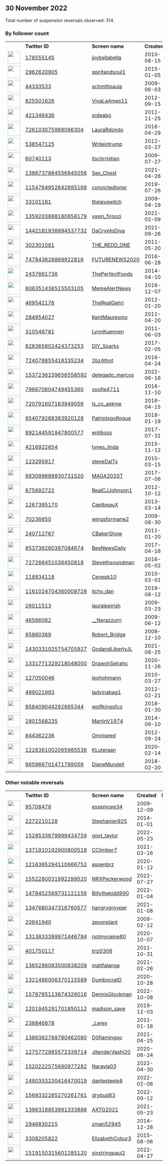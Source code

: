 
## 30 November 2022
Total number of suspension reversals observed: 314.

### By follower count
<table><tr><th></th><th align="left">Twitter ID</th><th align="left">Screen name</th>
<th align="left">Created</th><th align="left">Status</th><th align="left">Suspended</th><th align="left">Followers</th>
<tr><td><a href="https://pbs.twimg.com/profile_images/830458543119749121/4_-utH7M_normal.jpg"><img src="https://pbs.twimg.com/profile_images/830458543119749121/4_-utH7M_normal.jpg" width="40px" height="40px" align="center"/></a></td><td><a href="https://twitter.com/intent/user?user_id=178555145">178555145</a></td><td><a href="https://twitter.com/joybellabella">joybellabella</a></td><td>2010-08-15</td><td align="center"></td><td></td><td>255348</td></tr>
<tr><td><a href="https://pbs.twimg.com/profile_images/1645118658270703617/H-SNldR5_normal.jpg"><img src="https://pbs.twimg.com/profile_images/1645118658270703617/H-SNldR5_normal.jpg" width="40px" height="40px" align="center"/></a></td><td><a href="https://twitter.com/intent/user?user_id=2962620905">2962620905</a></td><td><a href="https://twitter.com/spiritandsoul1">spiritandsoul1</a></td><td>2015-01-05</td><td align="center"></td><td>2022-11-18</td><td>153328</td></tr>
<tr><td><a href="https://pbs.twimg.com/profile_images/638876450284773376/ZP7MyMNr_normal.jpg"><img src="https://pbs.twimg.com/profile_images/638876450284773376/ZP7MyMNr_normal.jpg" width="40px" height="40px" align="center"/></a></td><td><a href="https://twitter.com/intent/user?user_id=44333533">44333533</a></td><td><a href="https://twitter.com/schmittpaula">schmittpaula</a></td><td>2009-06-03</td><td align="center"></td><td>2022-08-14</td><td>108862</td></tr>
<tr><td><a href="https://pbs.twimg.com/profile_images/1636919027959312387/vXsuMo83_normal.jpg"><img src="https://pbs.twimg.com/profile_images/1636919027959312387/vXsuMo83_normal.jpg" width="40px" height="40px" align="center"/></a></td><td><a href="https://twitter.com/intent/user?user_id=825501626">825501626</a></td><td><a href="https://twitter.com/VivaLaAmes11">VivaLaAmes11</a></td><td>2012-09-15</td><td align="center"></td><td></td><td>54703</td></tr>
<tr><td><a href="https://pbs.twimg.com/profile_images/814678300551479296/xe7I_Rr9_normal.jpg"><img src="https://pbs.twimg.com/profile_images/814678300551479296/xe7I_Rr9_normal.jpg" width="40px" height="40px" align="center"/></a></td><td><a href="https://twitter.com/intent/user?user_id=421346436">421346436</a></td><td><a href="https://twitter.com/srdeabo">srdeabo</a></td><td>2011-11-25</td><td align="center"></td><td></td><td>49004</td></tr>
<tr><td><a href="https://pbs.twimg.com/profile_images/1621953548668870657/R9pBWPT4_normal.jpg"><img src="https://pbs.twimg.com/profile_images/1621953548668870657/R9pBWPT4_normal.jpg" width="40px" height="40px" align="center"/></a></td><td><a href="https://twitter.com/intent/user?user_id=726103075988066304">726103075988066304</a></td><td><a href="https://twitter.com/LauraRdondo">LauraRdondo</a></td><td>2016-04-29</td><td align="center"></td><td>2022-11-12</td><td>46697</td></tr>
<tr><td><a href="https://pbs.twimg.com/profile_images/492147276823789568/sbOd19pH_normal.jpeg"><img src="https://pbs.twimg.com/profile_images/492147276823789568/sbOd19pH_normal.jpeg" width="40px" height="40px" align="center"/></a></td><td><a href="https://twitter.com/intent/user?user_id=538547125">538547125</a></td><td><a href="https://twitter.com/Writeintrump">Writeintrump</a></td><td>2012-03-27</td><td align="center"></td><td></td><td>37324</td></tr>
<tr><td><a href="https://pbs.twimg.com/profile_images/1607264696746536961/1Ice0hR4_normal.jpg"><img src="https://pbs.twimg.com/profile_images/1607264696746536961/1Ice0hR4_normal.jpg" width="40px" height="40px" align="center"/></a></td><td><a href="https://twitter.com/intent/user?user_id=60740113">60740113</a></td><td><a href="https://twitter.com/itschrristian">itschrristian</a></td><td>2009-07-27</td><td align="center"></td><td></td><td>29428</td></tr>
<tr><td><a href="https://pbs.twimg.com/profile_images/1413574817635262464/WF6JflEs_normal.jpg"><img src="https://pbs.twimg.com/profile_images/1413574817635262464/WF6JflEs_normal.jpg" width="40px" height="40px" align="center"/></a></td><td><a href="https://twitter.com/intent/user?user_id=1386737884556845056">1386737884556845056</a></td><td><a href="https://twitter.com/Sex_Chest">Sex_Chest</a></td><td>2021-04-26</td><td align="center"></td><td>2022-11-05</td><td>27745</td></tr>
<tr><td><a href="https://pbs.twimg.com/profile_images/1393313419424583683/Sgj_xGuk_normal.jpg"><img src="https://pbs.twimg.com/profile_images/1393313419424583683/Sgj_xGuk_normal.jpg" width="40px" height="40px" align="center"/></a></td><td><a href="https://twitter.com/intent/user?user_id=1154764952642695168">1154764952642695168</a></td><td><a href="https://twitter.com/convictedloner">convictedloner</a></td><td>2019-07-26</td><td align="center"></td><td></td><td>25521</td></tr>
<tr><td><a href="https://pbs.twimg.com/profile_images/1643874146538094593/IAMt588x_normal.jpg"><img src="https://pbs.twimg.com/profile_images/1643874146538094593/IAMt588x_normal.jpg" width="40px" height="40px" align="center"/></a></td><td><a href="https://twitter.com/intent/user?user_id=33101181">33101181</a></td><td><a href="https://twitter.com/thejavawitch">thejavawitch</a></td><td>2009-04-19</td><td align="center"></td><td></td><td>18842</td></tr>
<tr><td><a href="https://pbs.twimg.com/profile_images/1647164745060089857/NuK-689F_normal.jpg"><img src="https://pbs.twimg.com/profile_images/1647164745060089857/NuK-689F_normal.jpg" width="40px" height="40px" align="center"/></a></td><td><a href="https://twitter.com/intent/user?user_id=1359203888180658179">1359203888180658179</a></td><td><a href="https://twitter.com/yasin_firoozi">yasin_firoozi</a></td><td>2021-02-09</td><td align="center"></td><td>2022-11-22</td><td>16157</td></tr>
<tr><td><a href="https://pbs.twimg.com/profile_images/1626573575829458946/tuC5B1mO_normal.jpg"><img src="https://pbs.twimg.com/profile_images/1626573575829458946/tuC5B1mO_normal.jpg" width="40px" height="40px" align="center"/></a></td><td><a href="https://twitter.com/intent/user?user_id=1442181936894537732">1442181936894537732</a></td><td><a href="https://twitter.com/DaCryptoDiva">DaCryptoDiva</a></td><td>2021-09-26</td><td align="center"></td><td>2022-11-02</td><td>16052</td></tr>
<tr><td><a href="https://pbs.twimg.com/profile_images/1237584315959005184/lcwZDKF__normal.jpg"><img src="https://pbs.twimg.com/profile_images/1237584315959005184/lcwZDKF__normal.jpg" width="40px" height="40px" align="center"/></a></td><td><a href="https://twitter.com/intent/user?user_id=302301081">302301081</a></td><td><a href="https://twitter.com/THE_REDD_ONE">THE_REDD_ONE</a></td><td>2011-05-20</td><td align="center"></td><td></td><td>15206</td></tr>
<tr><td><a href="https://pbs.twimg.com/profile_images/1648117460917436416/3yF8JnlN_normal.jpg"><img src="https://pbs.twimg.com/profile_images/1648117460917436416/3yF8JnlN_normal.jpg" width="40px" height="40px" align="center"/></a></td><td><a href="https://twitter.com/intent/user?user_id=747843628869922816">747843628869922816</a></td><td><a href="https://twitter.com/FUTURENEWS2020">FUTURENEWS2020</a></td><td>2016-06-28</td><td align="center"></td><td>2022-09-12</td><td>9038</td></tr>
<tr><td><a href="https://pbs.twimg.com/profile_images/1221840811718930432/egVObZyc_normal.jpg"><img src="https://pbs.twimg.com/profile_images/1221840811718930432/egVObZyc_normal.jpg" width="40px" height="40px" align="center"/></a></td><td><a href="https://twitter.com/intent/user?user_id=2437661736">2437661736</a></td><td><a href="https://twitter.com/ThePerfectFoods">ThePerfectFoods</a></td><td>2014-04-10</td><td align="center"></td><td></td><td>8024</td></tr>
<tr><td><a href="https://pbs.twimg.com/profile_images/1599874820895903744/D2TnPnvV_normal.jpg"><img src="https://pbs.twimg.com/profile_images/1599874820895903744/D2TnPnvV_normal.jpg" width="40px" height="40px" align="center"/></a></td><td><a href="https://twitter.com/intent/user?user_id=806351438515503105">806351438515503105</a></td><td><a href="https://twitter.com/MemeAlertNews">MemeAlertNews</a></td><td>2016-12-07</td><td align="center">🚫</td><td></td><td>7996</td></tr>
<tr><td><a href="https://pbs.twimg.com/profile_images/1598312871812800514/2wJOn_GV_normal.jpg"><img src="https://pbs.twimg.com/profile_images/1598312871812800514/2wJOn_GV_normal.jpg" width="40px" height="40px" align="center"/></a></td><td><a href="https://twitter.com/intent/user?user_id=469542176">469542176</a></td><td><a href="https://twitter.com/TheRealGahri">TheRealGahri</a></td><td>2012-01-20</td><td align="center"></td><td></td><td>7452</td></tr>
<tr><td><a href="https://pbs.twimg.com/profile_images/1192842624975036417/RRKfe8-i_normal.jpg"><img src="https://pbs.twimg.com/profile_images/1192842624975036417/RRKfe8-i_normal.jpg" width="40px" height="40px" align="center"/></a></td><td><a href="https://twitter.com/intent/user?user_id=284954027">284954027</a></td><td><a href="https://twitter.com/KentMauresmo">KentMauresmo</a></td><td>2011-04-20</td><td align="center"></td><td></td><td>7292</td></tr>
<tr><td><a href="https://pbs.twimg.com/profile_images/981567987785244678/3LOd7_4o_normal.jpg"><img src="https://pbs.twimg.com/profile_images/981567987785244678/3LOd7_4o_normal.jpg" width="40px" height="40px" align="center"/></a></td><td><a href="https://twitter.com/intent/user?user_id=310548781">310548781</a></td><td><a href="https://twitter.com/LynnKuennen">LynnKuennen</a></td><td>2011-06-03</td><td align="center"></td><td></td><td>6869</td></tr>
<tr><td><a href="https://pbs.twimg.com/profile_images/1612193396411584515/jKXHfzWe_normal.jpg"><img src="https://pbs.twimg.com/profile_images/1612193396411584515/jKXHfzWe_normal.jpg" width="40px" height="40px" align="center"/></a></td><td><a href="https://twitter.com/intent/user?user_id=828365802424373253">828365802424373253</a></td><td><a href="https://twitter.com/DIY_Sparks">DIY_Sparks</a></td><td>2017-02-05</td><td align="center"></td><td></td><td>6662</td></tr>
<tr><td><a href="https://pbs.twimg.com/profile_images/1598099247240445952/jiQfLcmK_normal.jpg"><img src="https://pbs.twimg.com/profile_images/1598099247240445952/jiQfLcmK_normal.jpg" width="40px" height="40px" align="center"/></a></td><td><a href="https://twitter.com/intent/user?user_id=724078855418335234">724078855418335234</a></td><td><a href="https://twitter.com/2bz4thot">2bz4thot</a></td><td>2016-04-24</td><td align="center"></td><td></td><td>6568</td></tr>
<tr><td><a href="https://pbs.twimg.com/profile_images/1543857130909966336/MtUAHIOW_normal.jpg"><img src="https://pbs.twimg.com/profile_images/1543857130909966336/MtUAHIOW_normal.jpg" width="40px" height="40px" align="center"/></a></td><td><a href="https://twitter.com/intent/user?user_id=1537236239656558592">1537236239656558592</a></td><td><a href="https://twitter.com/delegado_marcos">delegado_marcos</a></td><td>2022-06-16</td><td align="center"></td><td>2022-10-22</td><td>6379</td></tr>
<tr><td><a href="https://pbs.twimg.com/profile_images/797813735125565440/wrkZKyg7_normal.jpg"><img src="https://pbs.twimg.com/profile_images/797813735125565440/wrkZKyg7_normal.jpg" width="40px" height="40px" align="center"/></a></td><td><a href="https://twitter.com/intent/user?user_id=796670604749455360">796670604749455360</a></td><td><a href="https://twitter.com/voofie4711">voofie4711</a></td><td>2016-11-10</td><td align="center"></td><td></td><td>6278</td></tr>
<tr><td><a href="https://pbs.twimg.com/profile_images/1225490425349275648/2O7Cbbyf_normal.jpg"><img src="https://pbs.twimg.com/profile_images/1225490425349275648/2O7Cbbyf_normal.jpg" width="40px" height="40px" align="center"/></a></td><td><a href="https://twitter.com/intent/user?user_id=720791607163949056">720791607163949056</a></td><td><a href="https://twitter.com/ls_cc_askme">ls_cc_askme</a></td><td>2016-04-15</td><td align="center"></td><td></td><td>5523</td></tr>
<tr><td><a href="https://pbs.twimg.com/profile_images/1609252564691738625/9S3FzCNO_normal.jpg"><img src="https://pbs.twimg.com/profile_images/1609252564691738625/9S3FzCNO_normal.jpg" width="40px" height="40px" align="center"/></a></td><td><a href="https://twitter.com/intent/user?user_id=954079268383920128">954079268383920128</a></td><td><a href="https://twitter.com/PatriotsgoRogue">PatriotsgoRogue</a></td><td>2018-01-18</td><td align="center"></td><td></td><td>4782</td></tr>
<tr><td><a href="https://pbs.twimg.com/profile_images/1011865745137922048/BCD-5dVF_normal.jpg"><img src="https://pbs.twimg.com/profile_images/1011865745137922048/BCD-5dVF_normal.jpg" width="40px" height="40px" align="center"/></a></td><td><a href="https://twitter.com/intent/user?user_id=892144591947800577">892144591947800577</a></td><td><a href="https://twitter.com/entjboss">entjboss</a></td><td>2017-07-31</td><td align="center"></td><td></td><td>4552</td></tr>
<tr><td><a href="https://pbs.twimg.com/profile_images/1265331650545803264/ahGil0hk_normal.jpg"><img src="https://pbs.twimg.com/profile_images/1265331650545803264/ahGil0hk_normal.jpg" width="40px" height="40px" align="center"/></a></td><td><a href="https://twitter.com/intent/user?user_id=4216922654">4216922654</a></td><td><a href="https://twitter.com/tynes_linda">tynes_linda</a></td><td>2015-11-12</td><td align="center"></td><td></td><td>4516</td></tr>
<tr><td><a href="https://pbs.twimg.com/profile_images/1179483964744126466/h15xDdsa_normal.jpg"><img src="https://pbs.twimg.com/profile_images/1179483964744126466/h15xDdsa_normal.jpg" width="40px" height="40px" align="center"/></a></td><td><a href="https://twitter.com/intent/user?user_id=123295917">123295917</a></td><td><a href="https://twitter.com/steveDalTx">steveDalTx</a></td><td>2010-03-15</td><td align="center"></td><td></td><td>4413</td></tr>
<tr><td><a href="https://pbs.twimg.com/profile_images/1597921316438425600/p723zEJj_normal.jpg"><img src="https://pbs.twimg.com/profile_images/1597921316438425600/p723zEJj_normal.jpg" width="40px" height="40px" align="center"/></a></td><td><a href="https://twitter.com/intent/user?user_id=883099689930731520">883099689930731520</a></td><td><a href="https://twitter.com/MAGA2020T">MAGA2020T</a></td><td>2017-07-06</td><td align="center"></td><td>2022-10-29</td><td>4307</td></tr>
<tr><td><a href="https://pbs.twimg.com/profile_images/1306530084543770624/XpSL7s48_normal.jpg"><img src="https://pbs.twimg.com/profile_images/1306530084543770624/XpSL7s48_normal.jpg" width="40px" height="40px" align="center"/></a></td><td><a href="https://twitter.com/intent/user?user_id=875692722">875692722</a></td><td><a href="https://twitter.com/RealCJJohnson1">RealCJJohnson1</a></td><td>2012-10-12</td><td align="center"></td><td>2022-10-28</td><td>4132</td></tr>
<tr><td><a href="https://pbs.twimg.com/profile_images/1048333732334264321/Ugm3tYcg_normal.jpg"><img src="https://pbs.twimg.com/profile_images/1048333732334264321/Ugm3tYcg_normal.jpg" width="40px" height="40px" align="center"/></a></td><td><a href="https://twitter.com/intent/user?user_id=1267395170">1267395170</a></td><td><a href="https://twitter.com/CaptbeauX">CaptbeauX</a></td><td>2013-03-14</td><td align="center"></td><td></td><td>3915</td></tr>
<tr><td><a href="https://pbs.twimg.com/profile_images/1283200232143097861/zaYmNgwc_normal.jpg"><img src="https://pbs.twimg.com/profile_images/1283200232143097861/zaYmNgwc_normal.jpg" width="40px" height="40px" align="center"/></a></td><td><a href="https://twitter.com/intent/user?user_id=70236650">70236650</a></td><td><a href="https://twitter.com/wingsformarie2">wingsformarie2</a></td><td>2009-08-30</td><td align="center"></td><td></td><td>3891</td></tr>
<tr><td><a href="https://pbs.twimg.com/profile_images/1645282325985468416/s0m1r0OC_normal.jpg"><img src="https://pbs.twimg.com/profile_images/1645282325985468416/s0m1r0OC_normal.jpg" width="40px" height="40px" align="center"/></a></td><td><a href="https://twitter.com/intent/user?user_id=240712767">240712767</a></td><td><a href="https://twitter.com/CBakerShow">CBakerShow</a></td><td>2011-01-20</td><td align="center"></td><td>2022-11-08</td><td>3598</td></tr>
<tr><td><a href="https://pbs.twimg.com/profile_images/1245426638424289281/vVIZ-1cw_normal.jpg"><img src="https://pbs.twimg.com/profile_images/1245426638424289281/vVIZ-1cw_normal.jpg" width="40px" height="40px" align="center"/></a></td><td><a href="https://twitter.com/intent/user?user_id=853736260397084674">853736260397084674</a></td><td><a href="https://twitter.com/BeeNewsDaily">BeeNewsDaily</a></td><td>2017-04-16</td><td align="center">👋</td><td></td><td>3404</td></tr>
<tr><td><a href="https://pbs.twimg.com/profile_images/910181013329821696/FG6FXuTk_normal.jpg"><img src="https://pbs.twimg.com/profile_images/910181013329821696/FG6FXuTk_normal.jpg" width="40px" height="40px" align="center"/></a></td><td><a href="https://twitter.com/intent/user?user_id=727266451036450818">727266451036450818</a></td><td><a href="https://twitter.com/Stevethsoundman">Stevethsoundman</a></td><td>2016-05-02</td><td align="center"></td><td>2022-02-15</td><td>3390</td></tr>
<tr><td><a href="https://pbs.twimg.com/profile_images/1598511862970306560/ZbYpFhla_normal.jpg"><img src="https://pbs.twimg.com/profile_images/1598511862970306560/ZbYpFhla_normal.jpg" width="40px" height="40px" align="center"/></a></td><td><a href="https://twitter.com/intent/user?user_id=118834118">118834118</a></td><td><a href="https://twitter.com/Cenepk10">Cenepk10</a></td><td>2010-03-01</td><td align="center"></td><td></td><td>3320</td></tr>
<tr><td><a href="https://pbs.twimg.com/profile_images/1454249970480017412/9omI19us_normal.jpg"><img src="https://pbs.twimg.com/profile_images/1454249970480017412/9omI19us_normal.jpg" width="40px" height="40px" align="center"/></a></td><td><a href="https://twitter.com/intent/user?user_id=1161024704360009728">1161024704360009728</a></td><td><a href="https://twitter.com/itchy_dan">itchy_dan</a></td><td>2019-08-12</td><td align="center"></td><td>2022-11-06</td><td>2996</td></tr>
<tr><td><a href="https://pbs.twimg.com/profile_images/824730685961154560/3tj-wuKa_normal.jpg"><img src="https://pbs.twimg.com/profile_images/824730685961154560/3tj-wuKa_normal.jpg" width="40px" height="40px" align="center"/></a></td><td><a href="https://twitter.com/intent/user?user_id=26011513">26011513</a></td><td><a href="https://twitter.com/lauraleeirish">lauraleeirish</a></td><td>2009-03-23</td><td align="center"></td><td></td><td>2931</td></tr>
<tr><td><a href="https://pbs.twimg.com/profile_images/1648794205299384323/xICztrDt_normal.jpg"><img src="https://pbs.twimg.com/profile_images/1648794205299384323/xICztrDt_normal.jpg" width="40px" height="40px" align="center"/></a></td><td><a href="https://twitter.com/intent/user?user_id=46566082">46566082</a></td><td><a href="https://twitter.com/__Nerazzurri">__Nerazzurri</a></td><td>2009-06-12</td><td align="center"></td><td>2022-10-12</td><td>2818</td></tr>
<tr><td><a href="https://pbs.twimg.com/profile_images/1633339942662291457/G45_b_TI_normal.jpg"><img src="https://pbs.twimg.com/profile_images/1633339942662291457/G45_b_TI_normal.jpg" width="40px" height="40px" align="center"/></a></td><td><a href="https://twitter.com/intent/user?user_id=95860369">95860369</a></td><td><a href="https://twitter.com/Robert_Bridge">Robert_Bridge</a></td><td>2009-12-10</td><td align="center"></td><td>2022-11-03</td><td>2785</td></tr>
<tr><td><a href="https://pbs.twimg.com/profile_images/1430331471084941320/U17GLMNN_normal.jpg"><img src="https://pbs.twimg.com/profile_images/1430331471084941320/U17GLMNN_normal.jpg" width="40px" height="40px" align="center"/></a></td><td><a href="https://twitter.com/intent/user?user_id=1430331025754705927">1430331025754705927</a></td><td><a href="https://twitter.com/GodandLibertyJL">GodandLibertyJL</a></td><td>2021-08-25</td><td align="center"></td><td>2022-10-29</td><td>2641</td></tr>
<tr><td><a href="https://pbs.twimg.com/profile_images/1348521925430140928/mCIVf7VV_normal.jpg"><img src="https://pbs.twimg.com/profile_images/1348521925430140928/mCIVf7VV_normal.jpg" width="40px" height="40px" align="center"/></a></td><td><a href="https://twitter.com/intent/user?user_id=1331771329218048000">1331771329218048000</a></td><td><a href="https://twitter.com/DrawohSelrahc">DrawohSelrahc</a></td><td>2020-11-26</td><td align="center"></td><td>2022-10-20</td><td>2545</td></tr>
<tr><td><a href="https://pbs.twimg.com/profile_images/677485708127289345/hEYPEG3E_normal.jpg"><img src="https://pbs.twimg.com/profile_images/677485708127289345/hEYPEG3E_normal.jpg" width="40px" height="40px" align="center"/></a></td><td><a href="https://twitter.com/intent/user?user_id=127050046">127050046</a></td><td><a href="https://twitter.com/leohohmann">leohohmann</a></td><td>2010-03-27</td><td align="center"></td><td></td><td>2526</td></tr>
<tr><td><a href="https://pbs.twimg.com/profile_images/1490184863026192386/aivzZNrr_normal.jpg"><img src="https://pbs.twimg.com/profile_images/1490184863026192386/aivzZNrr_normal.jpg" width="40px" height="40px" align="center"/></a></td><td><a href="https://twitter.com/intent/user?user_id=499021993">499021993</a></td><td><a href="https://twitter.com/ladyinabag1">ladyinabag1</a></td><td>2012-02-21</td><td align="center"></td><td>2022-11-04</td><td>2453</td></tr>
<tr><td><a href="https://pbs.twimg.com/profile_images/1614292949474627585/eSD4iw5X_normal.jpg"><img src="https://pbs.twimg.com/profile_images/1614292949474627585/eSD4iw5X_normal.jpg" width="40px" height="40px" align="center"/></a></td><td><a href="https://twitter.com/intent/user?user_id=958409044292665344">958409044292665344</a></td><td><a href="https://twitter.com/wolfkingofco">wolfkingofco</a></td><td>2018-01-30</td><td align="center"></td><td>2022-09-09</td><td>2366</td></tr>
<tr><td><a href="https://pbs.twimg.com/profile_images/1600121546244243456/LJqLHjPe_normal.jpg"><img src="https://pbs.twimg.com/profile_images/1600121546244243456/LJqLHjPe_normal.jpg" width="40px" height="40px" align="center"/></a></td><td><a href="https://twitter.com/intent/user?user_id=2801568235">2801568235</a></td><td><a href="https://twitter.com/MartinV1974">MartinV1974</a></td><td>2014-09-10</td><td align="center"></td><td></td><td>2284</td></tr>
<tr><td><a href="https://pbs.twimg.com/profile_images/1602361046009876518/xP22NYHj_normal.jpg"><img src="https://pbs.twimg.com/profile_images/1602361046009876518/xP22NYHj_normal.jpg" width="40px" height="40px" align="center"/></a></td><td><a href="https://twitter.com/intent/user?user_id=844362236">844362236</a></td><td><a href="https://twitter.com/Omniseed">Omniseed</a></td><td>2012-09-24</td><td align="center"></td><td></td><td>2205</td></tr>
<tr><td><a href="https://pbs.twimg.com/profile_images/1608637742384119808/dcZsGqlX_normal.jpg"><img src="https://pbs.twimg.com/profile_images/1608637742384119808/dcZsGqlX_normal.jpg" width="40px" height="40px" align="center"/></a></td><td><a href="https://twitter.com/intent/user?user_id=1228361002065985536">1228361002065985536</a></td><td><a href="https://twitter.com/KLuteraan">KLuteraan</a></td><td>2020-02-14</td><td align="center"></td><td>2022-10-29</td><td>2131</td></tr>
<tr><td><a href="https://pbs.twimg.com/profile_images/966022915098525696/WLvxFPge_normal.jpg"><img src="https://pbs.twimg.com/profile_images/966022915098525696/WLvxFPge_normal.jpg" width="40px" height="40px" align="center"/></a></td><td><a href="https://twitter.com/intent/user?user_id=965966701471789056">965966701471789056</a></td><td><a href="https://twitter.com/DianeMundell">DianeMundell</a></td><td>2018-02-20</td><td align="center">🚫</td><td></td><td>2129</td></tr>
</table>

### Other notable reversals
<table><tr><th></th><th align="left">Twitter ID</th><th align="left">Screen name</th>
<th align="left">Created</th><th align="left">Status</th><th align="left">Suspended</th><th align="left">Followers</th>
<tr><td><a href="https://pbs.twimg.com/profile_images/1363359992796053504/uH3ZLyz6_normal.jpg"><img src="https://pbs.twimg.com/profile_images/1363359992796053504/uH3ZLyz6_normal.jpg" width="40px" height="40px" align="center"/></a></td><td><a href="https://twitter.com/intent/user?user_id=95708478">95708478</a></td><td><a href="https://twitter.com/essemcee34">essemcee34</a></td><td>2009-12-09</td><td align="center"></td><td>2022-11-28</td><td>150</td></tr>
<tr><td><a href="https://pbs.twimg.com/profile_images/1637160409424621568/AhRlnPm__normal.jpg"><img src="https://pbs.twimg.com/profile_images/1637160409424621568/AhRlnPm__normal.jpg" width="40px" height="40px" align="center"/></a></td><td><a href="https://twitter.com/intent/user?user_id=2272210128">2272210128</a></td><td><a href="https://twitter.com/Stephanier925">Stephanier925</a></td><td>2014-01-01</td><td align="center"></td><td>2022-11-26</td><td>1111</td></tr>
<tr><td><a href="https://pbs.twimg.com/profile_images/1529862460336922629/-hY5hnA__normal.jpg"><img src="https://pbs.twimg.com/profile_images/1529862460336922629/-hY5hnA__normal.jpg" width="40px" height="40px" align="center"/></a></td><td><a href="https://twitter.com/intent/user?user_id=1528533679999434759">1528533679999434759</a></td><td><a href="https://twitter.com/govt_taylor">govt_taylor</a></td><td>2022-05-23</td><td align="center"></td><td>2022-11-06</td><td>431</td></tr>
<tr><td><a href="https://pbs.twimg.com/profile_images/1640730710641106945/OjSgG84N_normal.jpg"><img src="https://pbs.twimg.com/profile_images/1640730710641106945/OjSgG84N_normal.jpg" width="40px" height="40px" align="center"/></a></td><td><a href="https://twitter.com/intent/user?user_id=1371910192900800519">1371910192900800519</a></td><td><a href="https://twitter.com/CClimber7">CClimber7</a></td><td>2021-03-16</td><td align="center"></td><td>2022-11-14</td><td>31</td></tr>
<tr><td><a href="https://pbs.twimg.com/profile_images/1376045962926374914/jRn9drSi_normal.jpg"><img src="https://pbs.twimg.com/profile_images/1376045962926374914/jRn9drSi_normal.jpg" width="40px" height="40px" align="center"/></a></td><td><a href="https://twitter.com/intent/user?user_id=1216365294110666752">1216365294110666752</a></td><td><a href="https://twitter.com/aspenbrz">aspenbrz</a></td><td>2020-01-12</td><td align="center"></td><td>2022-10-29</td><td>877</td></tr>
<tr><td><a href="https://pbs.twimg.com/profile_images/1577430016224133121/zaQeVoGs_normal.jpg"><img src="https://pbs.twimg.com/profile_images/1577430016224133121/zaQeVoGs_normal.jpg" width="40px" height="40px" align="center"/></a></td><td><a href="https://twitter.com/intent/user?user_id=1552280031992299520">1552280031992299520</a></td><td><a href="https://twitter.com/NRXPeckerwood">NRXPeckerwood</a></td><td>2022-07-27</td><td align="center">🔒</td><td>2022-11-16</td><td>71</td></tr>
<tr><td><a href="https://pbs.twimg.com/profile_images/1486173880062517253/rFBQG6IL_normal.jpg"><img src="https://pbs.twimg.com/profile_images/1486173880062517253/rFBQG6IL_normal.jpg" width="40px" height="40px" align="center"/></a></td><td><a href="https://twitter.com/intent/user?user_id=1478452569731121156">1478452569731121156</a></td><td><a href="https://twitter.com/Billythekidd990">Billythekidd990</a></td><td>2022-01-04</td><td align="center"></td><td>2022-11-11</td><td>15</td></tr>
<tr><td><a href="https://pbs.twimg.com/profile_images/1347681200270401537/LXTvXCUH_normal.jpg"><img src="https://pbs.twimg.com/profile_images/1347681200270401537/LXTvXCUH_normal.jpg" width="40px" height="40px" align="center"/></a></td><td><a href="https://twitter.com/intent/user?user_id=1347680347316760577">1347680347316760577</a></td><td><a href="https://twitter.com/hangrygroyper">hangrygroyper</a></td><td>2021-01-08</td><td align="center"></td><td>2022-11-14</td><td>15</td></tr>
<tr><td><a href="https://pbs.twimg.com/profile_images/1428892058010492932/b2Au33za_normal.jpg"><img src="https://pbs.twimg.com/profile_images/1428892058010492932/b2Au33za_normal.jpg" width="40px" height="40px" align="center"/></a></td><td><a href="https://twitter.com/intent/user?user_id=20641940">20641940</a></td><td><a href="https://twitter.com/zevonplant">zevonplant</a></td><td>2009-02-12</td><td align="center"></td><td>2022-05-04</td><td>874</td></tr>
<tr><td><a href="https://pbs.twimg.com/profile_images/1396931107224965130/YUmTOhjM_normal.jpg"><img src="https://pbs.twimg.com/profile_images/1396931107224965130/YUmTOhjM_normal.jpg" width="40px" height="40px" align="center"/></a></td><td><a href="https://twitter.com/intent/user?user_id=1313833399971446784">1313833399971446784</a></td><td><a href="https://twitter.com/notmyname80">notmyname80</a></td><td>2020-10-07</td><td align="center"></td><td>2022-10-29</td><td>899</td></tr>
<tr><td><a href="https://pbs.twimg.com/profile_images/1622068046641725440/l5ZrsZeQ_normal.jpg"><img src="https://pbs.twimg.com/profile_images/1622068046641725440/l5ZrsZeQ_normal.jpg" width="40px" height="40px" align="center"/></a></td><td><a href="https://twitter.com/intent/user?user_id=401750117">401750117</a></td><td><a href="https://twitter.com/triz0306">triz0306</a></td><td>2011-10-31</td><td align="center"></td><td>2022-10-15</td><td>638</td></tr>
<tr><td><a href="https://pbs.twimg.com/profile_images/1581433395233579008/wqxkCfxF_normal.jpg"><img src="https://pbs.twimg.com/profile_images/1581433395233579008/wqxkCfxF_normal.jpg" width="40px" height="40px" align="center"/></a></td><td><a href="https://twitter.com/intent/user?user_id=1365286083500638209">1365286083500638209</a></td><td><a href="https://twitter.com/mattfalanga">mattfalanga</a></td><td>2021-02-26</td><td align="center"></td><td>2022-11-08</td><td>2</td></tr>
<tr><td><a href="https://pbs.twimg.com/profile_images/1624265975376801792/ev0p08By_normal.jpg"><img src="https://pbs.twimg.com/profile_images/1624265975376801792/ev0p08By_normal.jpg" width="40px" height="40px" align="center"/></a></td><td><a href="https://twitter.com/intent/user?user_id=1321486006370115589">1321486006370115589</a></td><td><a href="https://twitter.com/DumbocratD">DumbocratD</a></td><td>2020-10-28</td><td align="center"></td><td>2022-10-29</td><td>437</td></tr>
<tr><td><a href="https://pbs.twimg.com/profile_images/1590430148142288909/AijtF2v2_normal.jpg"><img src="https://pbs.twimg.com/profile_images/1590430148142288909/AijtF2v2_normal.jpg" width="40px" height="40px" align="center"/></a></td><td><a href="https://twitter.com/intent/user?user_id=1578765113674326016">1578765113674326016</a></td><td><a href="https://twitter.com/DennisGlockman">DennisGlockman</a></td><td>2022-10-08</td><td align="center">🔒</td><td>2022-11-27</td><td>0</td></tr>
<tr><td><a href="https://pbs.twimg.com/profile_images/1201945861250531329/A7bOi2Yv_normal.jpg"><img src="https://pbs.twimg.com/profile_images/1201945861250531329/A7bOi2Yv_normal.jpg" width="40px" height="40px" align="center"/></a></td><td><a href="https://twitter.com/intent/user?user_id=1201945291701850112">1201945291701850112</a></td><td><a href="https://twitter.com/madison_save">madison_save</a></td><td>2019-12-03</td><td align="center"></td><td>2022-10-20</td><td>74</td></tr>
<tr><td><a href="https://pbs.twimg.com/profile_images/1521653984540258309/sqlUJ1Lc_normal.jpg"><img src="https://pbs.twimg.com/profile_images/1521653984540258309/sqlUJ1Lc_normal.jpg" width="40px" height="40px" align="center"/></a></td><td><a href="https://twitter.com/intent/user?user_id=238846878">238846878</a></td><td><a href="https://twitter.com/_Lerex">_Lerex</a></td><td>2011-01-16</td><td align="center"></td><td>2022-11-08</td><td>243</td></tr>
<tr><td><a href="https://pbs.twimg.com/profile_images/1386362931072299010/Tc5Jr0J8_normal.jpg"><img src="https://pbs.twimg.com/profile_images/1386362931072299010/Tc5Jr0J8_normal.jpg" width="40px" height="40px" align="center"/></a></td><td><a href="https://twitter.com/intent/user?user_id=1386362788780462080">1386362788780462080</a></td><td><a href="https://twitter.com/D0flamingoo">D0flamingoo</a></td><td>2021-04-25</td><td align="center">🔒</td><td>2022-11-16</td><td>25</td></tr>
<tr><td><a href="https://pbs.twimg.com/profile_images/1516614410802176005/hBKzR9Cf_normal.jpg"><img src="https://pbs.twimg.com/profile_images/1516614410802176005/hBKzR9Cf_normal.jpg" width="40px" height="40px" align="center"/></a></td><td><a href="https://twitter.com/intent/user?user_id=1275772985572339714">1275772985572339714</a></td><td><a href="https://twitter.com/JitenderVashi20">JitenderVashi20</a></td><td>2020-06-24</td><td align="center">🚫</td><td>2022-11-05</td><td>325</td></tr>
<tr><td><a href="https://abs.twimg.com/sticky/default_profile_images/default_profile_normal.png"><img src="https://abs.twimg.com/sticky/default_profile_images/default_profile_normal.png" width="40px" height="40px" align="center"/></a></td><td><a href="https://twitter.com/intent/user?user_id=1520222575690977282">1520222575690977282</a></td><td><a href="https://twitter.com/Narayja03">Narayja03</a></td><td>2022-04-30</td><td align="center"></td><td>2022-10-20</td><td>24</td></tr>
<tr><td><a href="https://pbs.twimg.com/profile_images/1528424410494799873/u2Q4Ok4A_normal.jpg"><img src="https://pbs.twimg.com/profile_images/1528424410494799873/u2Q4Ok4A_normal.jpg" width="40px" height="40px" align="center"/></a></td><td><a href="https://twitter.com/intent/user?user_id=1490353230416470019">1490353230416470019</a></td><td><a href="https://twitter.com/dantesteele8">dantesteele8</a></td><td>2022-02-06</td><td align="center"></td><td>2022-10-20</td><td>109</td></tr>
<tr><td><a href="https://pbs.twimg.com/profile_images/1583991245399007233/-NMtRsq2_normal.jpg"><img src="https://pbs.twimg.com/profile_images/1583991245399007233/-NMtRsq2_normal.jpg" width="40px" height="40px" align="center"/></a></td><td><a href="https://twitter.com/intent/user?user_id=1569332285270261761">1569332285270261761</a></td><td><a href="https://twitter.com/drybud83">drybud83</a></td><td>2022-09-12</td><td align="center">🚫</td><td>2022-11-18</td><td>264</td></tr>
<tr><td><a href="https://pbs.twimg.com/profile_images/1484780988957741059/-IxQgjoP_normal.jpg"><img src="https://pbs.twimg.com/profile_images/1484780988957741059/-IxQgjoP_normal.jpg" width="40px" height="40px" align="center"/></a></td><td><a href="https://twitter.com/intent/user?user_id=1396318853991333888">1396318853991333888</a></td><td><a href="https://twitter.com/AXTG2021">AXTG2021</a></td><td>2021-05-23</td><td align="center"></td><td>2022-11-25</td><td>1151</td></tr>
<tr><td><a href="https://pbs.twimg.com/profile_images/1621711849812017152/EOe0OjBX_normal.jpg"><img src="https://pbs.twimg.com/profile_images/1621711849812017152/EOe0OjBX_normal.jpg" width="40px" height="40px" align="center"/></a></td><td><a href="https://twitter.com/intent/user?user_id=2946830215">2946830215</a></td><td><a href="https://twitter.com/zman52945">zman52945</a></td><td>2014-12-28</td><td align="center"></td><td>2022-10-29</td><td>961</td></tr>
<tr><td><a href="https://abs.twimg.com/sticky/default_profile_images/default_profile_normal.png"><img src="https://abs.twimg.com/sticky/default_profile_images/default_profile_normal.png" width="40px" height="40px" align="center"/></a></td><td><a href="https://twitter.com/intent/user?user_id=3308205822">3308205822</a></td><td><a href="https://twitter.com/ElizabethCobur3">ElizabethCobur3</a></td><td>2015-08-06</td><td align="center"></td><td>2022-10-29</td><td>233</td></tr>
<tr><td><a href="https://pbs.twimg.com/profile_images/1519151346850713601/wpNDCRk4_normal.jpg"><img src="https://pbs.twimg.com/profile_images/1519151346850713601/wpNDCRk4_normal.jpg" width="40px" height="40px" align="center"/></a></td><td><a href="https://twitter.com/intent/user?user_id=1519150315601285120">1519150315601285120</a></td><td><a href="https://twitter.com/sixstringpaul2">sixstringpaul2</a></td><td>2022-04-27</td><td align="center"></td><td>2022-10-20</td><td>554</td></tr>
</table>

